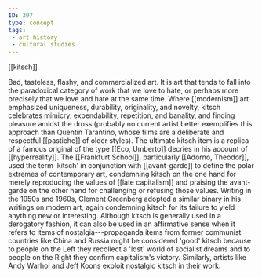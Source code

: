 ```yaml
---
ID: 397
type: concept
tags: 
 - art history
 - cultural studies
---
```


[[kitsch]]

 Bad, tasteless,
flashy, and commercialized art. It is art that tends to fall into the
paradoxical category of work that we love to hate, or perhaps more
precisely that we love and hate at the same time. Where
[[modernism]] art emphasized
uniqueness, durability, originality, and novelty, kitsch celebrates
mimicry, expendability, repetition, and banality, and finding pleasure
amidst the dross (probably no current artist better exemplifies this
approach than Quentin Tarantino, whose films are a deliberate and
respectful [[pastiche]] of
older styles). The ultimate kitsch item is a replica of a famous
original of the type [[Eco, Umberto]] decries in his account
of [[hyperreality]]. The
[[Frankfurt School]],
particularly [[Adorno, Theodor]], used the term
'kitsch' in conjunction with
[[avant-garde]] to define the
polar extremes of contemporary art, condemning kitsch on the one hand
for merely reproducing the values of [[late capitalism]] and praising the
avant-garde on the other hand for challenging or refusing those values.
Writing in the 1950s and 1960s, Clement Greenberg adopted a similar
binary in his writings on modern art, again condemning kitsch for its
failure to yield anything new or interesting. Although kitsch is
generally used in a derogatory fashion, it can also be used in an
affirmative sense when it refers to items of nostalgia---propaganda
items from former communist countries like China and Russia might be
considered 'good' kitsch because to people on the Left they recollect a
'lost' world of socialist dreams and to people on the Right they confirm
capitalism's victory. Similarly, artists like Andy Warhol and Jeff Koons
exploit nostalgic kitsch in their work.
